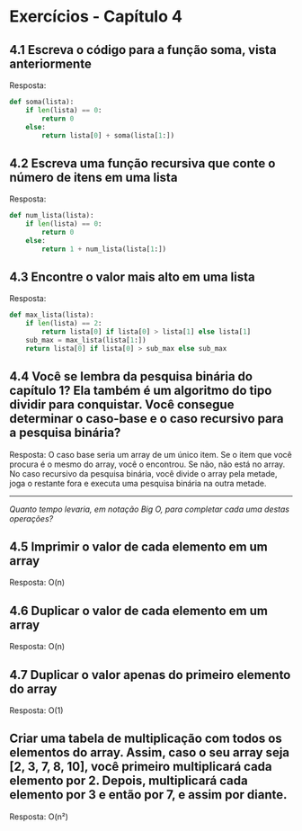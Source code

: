 # Exercícios - Capítulo 4

## 4.1 Escreva o código para a função soma, vista anteriormente

Resposta:

```py
def soma(lista):
    if len(lista) == 0:
        return 0
    else:
        return lista[0] + soma(lista[1:])
```

## 4.2 Escreva uma função recursiva que conte o número de itens em uma lista

Resposta:

```py
def num_lista(lista):
    if len(lista) == 0:
        return 0
    else:
        return 1 + num_lista(lista[1:])
```

## 4.3 Encontre o valor mais alto em uma lista

Resposta: 

```py
def max_lista(lista):
    if len(lista) == 2:
        return lista[0] if lista[0] > lista[1] else lista[1]
    sub_max = max_lista(lista[1:])
    return lista[0] if lista[0] > sub_max else sub_max
```

## 4.4 Você se lembra da pesquisa binária do capítulo 1? Ela também é um algoritmo do tipo dividir para conquistar. Você consegue determinar o caso-base e o caso recursivo para a pesquisa binária?

Resposta: O caso base seria um array de um único item. Se o item que você procura é o mesmo do array, você o encontrou. Se não, não está no array. No caso recursivo da pesquisa binária, você divide o array pela metade, joga o restante fora e executa uma pesquisa binária na outra metade.

---

*Quanto tempo levaria, em notação Big O, para completar cada uma destas operações?*

## 4.5 Imprimir o valor de cada elemento em um array

Resposta: O(n)

## 4.6 Duplicar o valor de cada elemento em um array

Resposta: O(n)

## 4.7 Duplicar o valor apenas do primeiro elemento do array

Resposta: O(1)

## Criar uma tabela de multiplicação com todos os elementos do array. Assim, caso o seu array seja [2, 3, 7, 8, 10], você primeiro multiplicará cada elemento por 2. Depois, multiplicará cada elemento por 3 e então por 7, e assim por diante.

Resposta: O(n²)